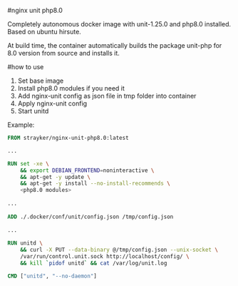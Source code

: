 #nginx unit php8.0

Completely autonomous docker image with unit-1.25.0 and php8.0 installed.
Based on ubuntu hirsute.

At build time, the container automatically builds the package unit-php for 8.0 version from source and installs it.

#how to use
1. Set base image
2. Install php8.0 modules if you need it
3. Add nginx-unit config as json file in tmp folder into container
4. Apply nginx-unit config
5. Start unitd

Example:
```dockerfile
FROM strayker/nginx-unit-php8.0:latest

...

RUN set -xe \
    && export DEBIAN_FRONTEND=noninteractive \
    && apt-get -y update \
    && apt-get -y install --no-install-recommends \
    <php8.0 modules>
    
...
    
ADD ./.docker/conf/unit/config.json /tmp/config.json
    
...
    
RUN unitd \
    && curl -X PUT --data-binary @/tmp/config.json --unix-socket \
    /var/run/control.unit.sock http://localhost/config/ \
    && kill `pidof unitd` && cat /var/log/unit.log

CMD ["unitd", "--no-daemon"]
```